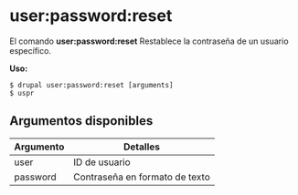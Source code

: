 # user:password:reset
El comando **user:password:reset** Restablece la contraseña de un usuario específico.

**Uso:**
```
$ drupal user:password:reset [arguments] 
$ uspr  
```

## Argumentos disponibles
Argumento | Detalles
---------|-------------
user | ID de usuario
password | Contraseña en formato de texto
